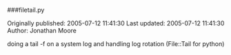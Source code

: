 ###filetail.py

Originally published: 2005-07-12 11:41:30
Last updated: 2005-07-12 11:41:30
Author: Jonathan Moore

doing a tail -f on a system log and handling log rotation (File::Tail for python)